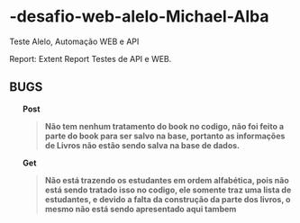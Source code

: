 # -desafio-web-alelo-Michael-Alba
Teste Alelo, Automação WEB e API

Report: Extent Report
Testes de API e WEB.


<h2><b> BUGS </h2>
<ul>Post
<blockquote>Não tem nenhum tratamento do book no codigo, não foi feito a parte do book para ser salvo na base, portanto as informações de Livros não estão sendo salva na base de dados.</ul>


<ul>Get
<blockquote>Não está trazendo os estudantes em ordem alfabética, pois não está sendo tratado isso no codigo, ele somente traz uma lista de estudantes, e devido a falta da construção da parte dos livros, o mesmo não está sendo apresentado aqui tambem
</ul>
